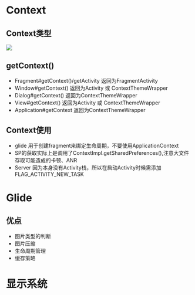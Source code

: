 # Context
## Context类型
<img src="‪Context.png"/></br>

## getContext()
* Fragment#getContext()/getActivity 返回为FragmentActivity
* Window#getContext() 返回为Activity 或 ContextThemeWrapper
* Dialog#getContext() 返回为ContextThemeWrapper
* View#getContext() 返回为Activity 或 ContextThemeWrapper
* Application#getContext 返回为ContextThemeWrapper
## Context使用
* glide 用于创建fragment来绑定生命周期，不要使用ApplicationContext
* SP的获取实际上是调用了ContextImpl.getSharedPreferences(),注意大文件存取可能造成的卡顿、ANR
* Server 因为本身没有Activity栈，所以在启动Activity时候需添加FLAG_ACTIVITY_NEW_TASK


# Glide
## 优点
* 图片类型的判断
* 图片压缩
* 生命周期管理
* 缓存策略

# 显示系统
